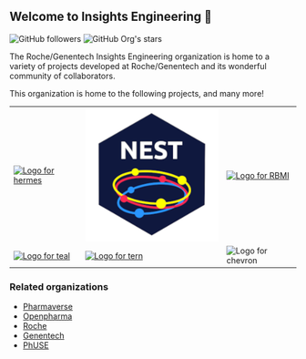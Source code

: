 ## Welcome to Insights Engineering 👋

![GitHub followers](https://img.shields.io/github/followers/insightsengineering?style=social&label=Followers)
![GitHub Org's stars](https://img.shields.io/github/stars/insightsengineering?style=social&label=Org%20Stars)

The Roche/Genentech Insights Engineering organization is home to a variety of projects developed at Roche/Genentech and its wonderful community of collaborators.

This organization is home to the following projects, and many more!

<div align="center">
    <table>
        <tr>
            <td>
                <a href="https://github.com/insightsengineering/hermes">
                <img
                    alt="Logo for hermes"
                    src="https://github.com/insightsengineering/hex-stickers/raw/main/thumbs/hermes.png"
                    style="witdh:100%;height:auto;">
                </a>
            </td>
            <td>
                <img
                    alt="Logo for NEST"
                    src="https://github.com/insightsengineering/hex-stickers/raw/main/thumbs/nest.png"
                    style="witdh:100%;height:auto;">
            </td>
            <td>
                <a href="https://github.com/insightsengineering/rbmi">
                <img
                    alt="Logo for RBMI"
                    src="https://github.com/insightsengineering/hex-stickers/raw/main/thumbs/rbmi.png"
                    style="witdh:100%;height:auto;">
                </a>
        <tr>
            <td>
                <a href="https://github.com/insightsengineering/teal">
                <img
                    alt="Logo for teal"
                    src="https://github.com/insightsengineering/hex-stickers/raw/main/thumbs/teal.png"
                    style="witdh:100%;height:auto;">
                </a>
            </td>
            <td>
                <a href="https://github.com/insightsengineering/tern">
                <img
                    alt="Logo for tern"
                    src="https://github.com/insightsengineering/hex-stickers/raw/main/thumbs/tern.png"
                    style="witdh:100%;height:auto;">
                </a>
            </td>
            <td>
                <img
                    alt="Logo for chevron"
                    src="https://github.com/insightsengineering/hex-stickers/raw/main/thumbs/chevron.png"
                    style="witdh:100%;height:auto;">
            </td>
        </tr>
    </table>
</div>

### Related organizations

- [Pharmaverse](https://github.com/pharmaverse)
- [Openpharma](https://github.com/openpharma)
- [Roche](https://github.com/Roche)
- [Genentech](https://github.com/genentech)
- [PhUSE](https://github.com/phuse-org/)
